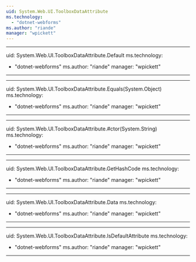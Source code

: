 ```yaml
---
uid: System.Web.UI.ToolboxDataAttribute
ms.technology: 
  - "dotnet-webforms"
ms.author: "riande"
manager: "wpickett"
---
```


---
uid: System.Web.UI.ToolboxDataAttribute.Default
ms.technology: 
  - "dotnet-webforms"
ms.author: "riande"
manager: "wpickett"
---

---
uid: System.Web.UI.ToolboxDataAttribute.Equals(System.Object)
ms.technology: 
  - "dotnet-webforms"
ms.author: "riande"
manager: "wpickett"
---

---
uid: System.Web.UI.ToolboxDataAttribute.#ctor(System.String)
ms.technology: 
  - "dotnet-webforms"
ms.author: "riande"
manager: "wpickett"
---

---
uid: System.Web.UI.ToolboxDataAttribute.GetHashCode
ms.technology: 
  - "dotnet-webforms"
ms.author: "riande"
manager: "wpickett"
---

---
uid: System.Web.UI.ToolboxDataAttribute.Data
ms.technology: 
  - "dotnet-webforms"
ms.author: "riande"
manager: "wpickett"
---

---
uid: System.Web.UI.ToolboxDataAttribute.IsDefaultAttribute
ms.technology: 
  - "dotnet-webforms"
ms.author: "riande"
manager: "wpickett"
---
